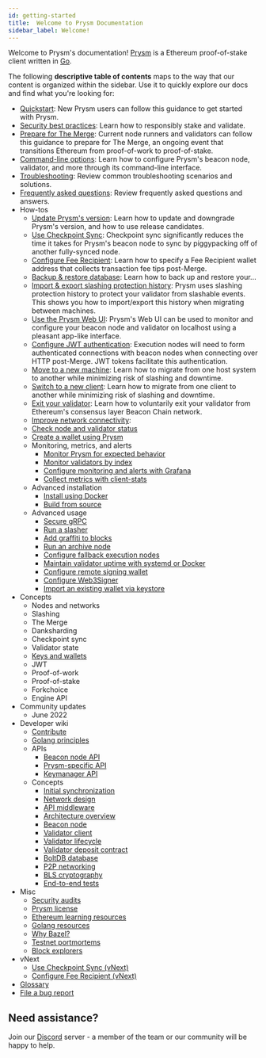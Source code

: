 ```yaml
---
id: getting-started
title:  Welcome to Prysm Documentation
sidebar_label: Welcome!
---
```


Welcome to Prysm's documentation! [Prysm](https://github.com/prysmaticlabs/prysm) is a Ethereum proof-of-stake client written in [Go](https://golang.org). 

The following **descriptive table of contents** maps to the way that our content is organized within the sidebar. Use it to quickly explore our docs and find what you're looking for:

 - [Quickstart](./install/install-with-script.md): New Prysm users can follow this guidance to get started with Prysm.
 - [Security best practices](./security-best-practices.md): Learn how to responsibly stake and validate. 
 - [Prepare for The Merge](./prepare-for-merge.md): Current node runners and validators can follow this guidance to prepare for The Merge, an ongoing event that transitions Ethereum from proof-of-work to proof-of-stake.
 - [Command-line options](./prysm-usage/parameters.md): Learn how to configure Prysm's beacon node, validator, and more through its command-line interface.
 - [Troubleshooting](./troubleshooting/issues-errors.md): Review common troubleshooting scenarios and solutions.
 - [Frequently asked questions](faq.md): Review frequently asked questions and answers.
 - How-tos
   - [Update Prysm's version](./prysm-usage/staying-up-to-date.md): Learn how to update and downgrade Prysm's version, and how to use release candidates.
   - [Use Checkpoint Sync](./prysm-usage/checkpoint-sync.md): Checkpoint sync significantly reduces the time it takes for Prysm's beacon node to sync by piggypacking off of another fully-synced node.
   - [Configure Fee Recipient](./execution-node/fee-recipient.md): Learn how to specify a Fee Recipient wallet address that collects transaction fee tips post-Merge.
   - [Backup & restore database](./prysm-usage/database-backups.md): Learn how to back up and restore your...
   - [Import & export slashing protection history](./wallet/slashing-protection.md): Prysm uses slashing protection history to protect your validator from slashable events. This shows you how to import/export this history when migrating between machines.
   - [Use the Prysm Web UI](./prysm-usage/web-interface.md): Prysm's Web UI can be used to monitor and configure your beacon node and validator on localhost using a pleasant app-like interface.
   - [Configure JWT authentication](./execution-node/authentication.md): Execution nodes will need to form authenticated connections with beacon nodes when connecting over HTTP post-Merge. JWT tokens facilitate this authentication.
   - [Move to a new machine](./advanced/migrating-keys.md): Learn how to migrate from one host system to another while minimizing risk of slashing and downtime.
   - [Switch to a new client](./advanced/migrating-keys.md): Learn how to migrate from one client to another while minimizing risk of slashing and downtime.
   - [Exit your validator](./wallet/exiting-a-validator.md): Learn how to voluntarily exit your validator from Ethereum's consensus layer Beacon Chain network.
   - [Improve network connectivity](./prysm-usage/p2p-host-ip.md): 
   - [Check node and validator status](./monitoring/checking-status.md)
   - [Create a wallet using Prysm](./wallet/deterministic.md)
   - Monitoring, metrics, and alerts
      - [Monitor Prysm for expected behavior](./monitoring/is-everything-fine.md)
      - [Monitor validators by index](./prysm-usage/individual-validator-monitoring.md)
      - [Configure monitoring and alerts with Grafana](./prysm-usage/monitoring/grafana-dashboard.md)
      - [Collect metrics with client-stats](./prysm-usage/client-stats.md)
   - Advanced installation
     - [Install using Docker](./install/install-with-docker.md)
     - [Build from source](./install/install-with-bazel.md)
   - Advanced usage
     - [Secure gRPC](./prysm-usage/secure-grpc.md)
     - [Run a slasher](./prysm-usage/slasher.md)
     - [Add graffiti to blocks](./prysm-usage/graffiti-file.md)
     - [Run an archive node](./advanced/beacon_node_api.md)
     - [Configure fallback execution nodes](./execution-node/configuring-for-prysm.md)
     - [Maintain validator uptime with systemd or Docker](./advanced/maintaining-uptime.md)
     - [Configure remote signing wallet](./wallet/remote.md)
     - [Configure Web3Signer](./wallet/we3signer.md)
     - [Import an existing wallet via keystore](./wallet/nondeterministic.md)
 - Concepts
   - Nodes and networks
   - Slashing
   - The Merge
   - Danksharding
   - Checkpoint sync
   - Validator state
   - [Keys and wallets](./wallet/introduction.md)
   - JWT
   - Proof-of-work
   - Proof-of-stake
   - Forkchoice
   - Engine API
 - Community updates
   - June 2022
 - Developer wiki
   - [Contribute](./contribute/contribution-guidelines.md)
   - [Golang principles](./contribute/prysms-golang-principles.md)
   - APIs
     - [Beacon node API](./how-prysm-works/ethereum-public-api.md)
     - [Prysm-specific API](./how-prysm-works/prysm-public-api.md)
     - [Keymanager API](./how-prysm-works/keymanager-api.md)
   - Concepts
     - [Initial synchronization](./devtools/init-state.md)
     - [Network design](./devtools/net-design.md)
     - [API middleware](./devtools/api-middleware.md)
     - [Architecture overview](./how-prysm-works/overview-technical.md)
     - [Beacon node](./how-prysm-works/beacon-node.md)
     - [Validator client](./how-prysm-works/validator-clients.md)
     - [Validator lifecycle](./how-prysm-works/validator-lifecycle.md)
     - [Validator deposit contract](./how-prysm-works/validator-deposit-contract.md)
     - [BoltDB database](./how-prysm-works/database-backend-boltdb.md)
     - [P2P networking](./how-prysm-works/p2p-networking.md)
     - [BLS cryptography](./how-prysm-works/bls-signature-aggregation-and-cryptography.md)
     - [End-to-end tests](./devtools/end-to-end.md)
 - Misc
   - [Security audits](./audits/phase0.md)
   - [Prysm license](./licenses/prysmatic-labs.md)
   - [Ethereum learning resources](./reading/eth2.md)
   - [Golang resources](./reading/golang.md)
   - [Why Bazel?](./reading/bazel.md)
   - [Testnet portmortems](./reading/testnet_postmortems.md)
   - [Block explorers](./devtools/block-explorers.md)
 - vNext
   - [Use Checkpoint Sync (vNext)](./prysm-usage/checkpoint-sync-vNext.md)
   - [Configure Fee Recipient (vNext)](./execution-node/fee-recipient-vNext.md)
 - [Glossary](terminology.md)
 - [File a bug report](./contribute/bugreports.md)


## Need assistance?

Join our [Discord](https://discord.gg/prysmaticlabs) server - a member of the team or our community will be happy to help.